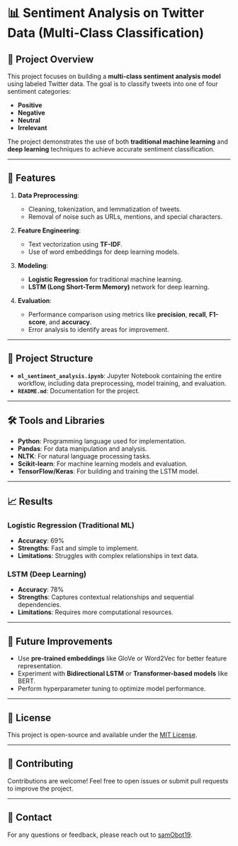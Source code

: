 # 📊 Sentiment Analysis on Twitter Data (Multi-Class Classification)

## 📝 Project Overview

This project focuses on building a **multi-class sentiment analysis model** using labeled Twitter data. The goal is to classify tweets into one of four sentiment categories:

- **Positive**
- **Negative**
- **Neutral**
- **Irrelevant**

The project demonstrates the use of both **traditional machine learning** and **deep learning** techniques to achieve accurate sentiment classification.

---

## 🚀 Features

1. **Data Preprocessing**:
   - Cleaning, tokenization, and lemmatization of tweets.
   - Removal of noise such as URLs, mentions, and special characters.

2. **Feature Engineering**:
   - Text vectorization using **TF-IDF**.
   - Use of word embeddings for deep learning models.

3. **Modeling**:
   - **Logistic Regression** for traditional machine learning.
   - **LSTM (Long Short-Term Memory)** network for deep learning.

4. **Evaluation**:
   - Performance comparison using metrics like **precision**, **recall**, **F1-score**, and **accuracy**.
   - Error analysis to identify areas for improvement.

---

## 📂 Project Structure

- **`ml_sentiment_analysis.ipynb`**: Jupyter Notebook containing the entire workflow, including data preprocessing, model training, and evaluation.
- **`README.md`**: Documentation for the project.

---

## 🛠️ Tools and Libraries

- **Python**: Programming language used for implementation.
- **Pandas**: For data manipulation and analysis.
- **NLTK**: For natural language processing tasks.
- **Scikit-learn**: For machine learning models and evaluation.
- **TensorFlow/Keras**: For building and training the LSTM model.

---

## 📈 Results

### Logistic Regression (Traditional ML)
- **Accuracy**: 69%
- **Strengths**: Fast and simple to implement.
- **Limitations**: Struggles with complex relationships in text data.

### LSTM (Deep Learning)
- **Accuracy**: 78%
- **Strengths**: Captures contextual relationships and sequential dependencies.
- **Limitations**: Requires more computational resources.

---

## 🔧 Future Improvements

- Use **pre-trained embeddings** like GloVe or Word2Vec for better feature representation.
- Experiment with **Bidirectional LSTM** or **Transformer-based models** like BERT.
- Perform hyperparameter tuning to optimize model performance.

---

## 📜 License

This project is open-source and available under the [MIT License](LICENSE).

---

## 🤝 Contributing

Contributions are welcome! Feel free to open issues or submit pull requests to improve the project.

---

## 📧 Contact

For any questions or feedback, please reach out to [samObot19](https://github.com/samObot19).